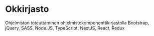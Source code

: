 # Okkirjasto
Ohjelmiston toteuttaminen ohjelmistokomponenttikirjastolla Bootstrap, jQuery, SASS, Node.JS, TypeScript, NextJS, React, Redux
